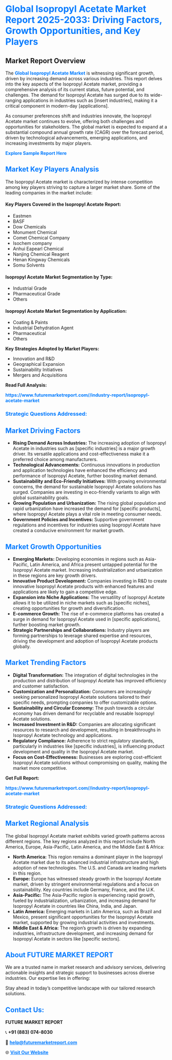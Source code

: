 <h1 style="color: #007BFF;">Global Isopropyl Acetate Market Report 2025-2033: Driving Factors, Growth Opportunities, and Key Players</h1>

<section id="overview">
<h2>Market Report Overview</h2>
<p>The <a href="https://www.futuremarketreport.com//industry-report/isopropyl-acetate-market" style="color: #007BFF; text-decoration: none;"><strong>Global Isopropyl Acetate Market</strong></a> is witnessing significant growth, driven by increasing demand across various industries. This report delves into the key aspects of the Isopropyl Acetate market, providing a comprehensive analysis of its current status, future potential, and challenges. The demand for Isopropyl Acetate has surged due to its wide-ranging applications in industries such as [insert industries], making it a critical component in modern-day [applications].</p>
<p>As consumer preferences shift and industries innovate, the Isopropyl Acetate market continues to evolve, offering both challenges and opportunities for stakeholders. The global market is expected to expand at a substantial compound annual growth rate (CAGR) over the forecast period, driven by technological advancements, emerging applications, and increasing investments by major players.</p>
</section>

<section id="overview">
<p><a href="https://www.futuremarketreport.com//request-sample/reportId=58117" style="color: #007BFF; text-decoration: none;"><strong>Explore Sample Report Here</strong></a></p>
</section>

<section id="key-players">
<h2 style="color: #007BFF;">Market Key Players Analysis</h2>
<p>The Isopropyl Acetate market is characterized by intense competition among key players striving to capture a larger market share. Some of the leading companies in the market include:</p>
<h4>Key Players Covered in the Isopropyl Acetate Report:</h4>
<ul><li>Eastmen</li><li>BASF</li><li>Dow Chemicals</li><li>Monument Chemical</li><li>Comet Chemical Company</li><li>Isochem company</li><li>Anhui Eapearl Chemical</li><li>Nanjing Chemical Reagent</li><li>Henan Kingway Chemicals</li><li>Somu Solvents</li></ul>
<h4>Isopropyl Acetate Market Segmentation by Type:</h4>
<ul><li>Industrial Grade</li><li>Pharmaceutical Grade</li><li>Others</li></ul>

<h4>Isopropyl Acetate Market Segmentation by Application:</h4>
<ul><li>Coating &amp; Paints</li><li>Industrial Dehydration Agent</li><li>Pharmaceutical</li><li>Others</li></ul>
<p><strong>Key Strategies Adopted by Market Players:</strong></p>
<ul>
<li>Innovation and R&D</li>
<li>Geographical Expansion</li>
<li>Sustainability Initiatives</li>
<li>Mergers and Acquisitions</li>
</ul>
</section>

<section>
<p><strong>Read Full Analysis: </strong></p><a href="https://www.futuremarketreport.com//industry-report/isopropyl-acetate-market" style="color: #007BFF; text-decoration: none;"><strong>https://www.futuremarketreport.com//industry-report/isopropyl-acetate-market</strong></a>
<h3 style="color: #007BFF;">Strategic Questions Addressed:</h3>
</section>

<section id="driving-factors">
<h2 style="color: #007BFF;">Market Driving Factors</h2>
<ul>
<li><strong>Rising Demand Across Industries:</strong> The increasing adoption of Isopropyl Acetate in industries such as [specific industries] is a major growth driver. Its versatile applications and cost-effectiveness make it a preferred choice among manufacturers.</li>
<li><strong>Technological Advancements:</strong> Continuous innovations in production and application technologies have enhanced the efficiency and performance of Isopropyl Acetate, further boosting market demand.</li>
<li><strong>Sustainability and Eco-Friendly Initiatives:</strong> With growing environmental concerns, the demand for sustainable Isopropyl Acetate solutions has surged. Companies are investing in eco-friendly variants to align with global sustainability goals.</li>
<li><strong>Growing Population and Urbanization:</strong> The rising global population and rapid urbanization have increased the demand for [specific products], where Isopropyl Acetate plays a vital role in meeting consumer needs.</li>
<li><strong>Government Policies and Incentives:</strong> Supportive government regulations and incentives for industries using Isopropyl Acetate have created a conducive environment for market growth.</li>
</ul>
</section>

<section id="growth-opportunities">
<h2 style="color: #007BFF;">Market Growth Opportunities</h2>
<ul>
<li><strong>Emerging Markets:</strong> Developing economies in regions such as Asia-Pacific, Latin America, and Africa present untapped potential for the Isopropyl Acetate market. Increasing industrialization and urbanization in these regions are key growth drivers.</li>
<li><strong>Innovative Product Development:</strong> Companies investing in R&D to create innovative Isopropyl Acetate products with enhanced features and applications are likely to gain a competitive edge.</li>
<li><strong>Expansion into Niche Applications:</strong> The versatility of Isopropyl Acetate allows it to be utilized in niche markets such as [specific niches], creating opportunities for growth and diversification.</li>
<li><strong>E-commerce Growth:</strong> The rise of e-commerce platforms has created a surge in demand for Isopropyl Acetate used in [specific applications], further boosting market growth.</li>
<li><strong>Strategic Partnerships and Collaborations:</strong> Industry players are forming partnerships to leverage shared expertise and resources, driving the development and adoption of Isopropyl Acetate products globally.</li>
</ul>
</section>

<section id="trending-factors">
<h2 style="color: #007BFF;">Market Trending Factors</h2>
<ul>
<li><strong>Digital Transformation:</strong> The integration of digital technologies in the production and distribution of Isopropyl Acetate has improved efficiency and customer satisfaction.</li>
<li><strong>Customization and Personalization:</strong> Consumers are increasingly seeking personalized Isopropyl Acetate solutions tailored to their specific needs, prompting companies to offer customizable options.</li>
<li><strong>Sustainability and Circular Economy:</strong> The push towards a circular economy has driven demand for recyclable and reusable Isopropyl Acetate solutions.</li>
<li><strong>Increased Investment in R&D:</strong> Companies are allocating significant resources to research and development, resulting in breakthroughs in Isopropyl Acetate technology and applications.</li>
<li><strong>Regulatory Compliance:</strong> Adherence to strict regulatory standards, particularly in industries like [specific industries], is influencing product development and quality in the Isopropyl Acetate market.</li>
<li><strong>Focus on Cost-Effectiveness:</strong> Businesses are exploring cost-efficient Isopropyl Acetate solutions without compromising on quality, making the market more competitive.</li>
</ul>
</section>

<section>
<p><strong>Get Full Report: </strong></p><a href="https://www.futuremarketreport.com//industry-report/isopropyl-acetate-market" style="color: #007BFF; text-decoration: none;"><strong>https://www.futuremarketreport.com//industry-report/isopropyl-acetate-market</strong></a>
<h3 style="color: #007BFF;">Strategic Questions Addressed:</h3>
</section>


<section id="regional-analysis">
<h2 style="color: #007BFF;">Market Regional Analysis</h2>
<p>The global Isopropyl Acetate market exhibits varied growth patterns across different regions. The key regions analyzed in this report include North America, Europe, Asia-Pacific, Latin America, and the Middle East & Africa:</p>
<ul>
<li><strong>North America:</strong> This region remains a dominant player in the Isopropyl Acetate market due to its advanced industrial infrastructure and high adoption of new technologies. The U.S. and Canada are leading markets in this region.</li>
<li><strong>Europe:</strong> Europe has witnessed steady growth in the Isopropyl Acetate market, driven by stringent environmental regulations and a focus on sustainability. Key countries include Germany, France, and the U.K.</li>
<li><strong>Asia-Pacific:</strong> The Asia-Pacific region is experiencing rapid growth, fueled by industrialization, urbanization, and increasing demand for Isopropyl Acetate in countries like China, India, and Japan.</li>
<li><strong>Latin America:</strong> Emerging markets in Latin America, such as Brazil and Mexico, present significant opportunities for the Isopropyl Acetate market, supported by growing industrial activities and investments.</li>
<li><strong>Middle East & Africa:</strong> The region’s growth is driven by expanding industries, infrastructure development, and increasing demand for Isopropyl Acetate in sectors like [specific sectors].</li>
</ul>
</section>

<footer>
<h2 style="color: #007BFF;">About FUTURE MARKET REPORT</h2>
<p>We are a trusted name in market research and advisory services, delivering actionable insights and strategic support to businesses across diverse industries. Our expertise lies in offering:</p>

<p>Stay ahead in today’s competitive landscape with our tailored research solutions.</p>

<h2 style="color: #007BFF;">Contact Us:</h2>
<p><strong>FUTURE MARKET REPORT</strong></p>
<p>📞 <strong>+91 (883) 074-8030</strong></p>
<p>📧 <strong><a href="mailto:help@futuremarketreport.com" style="color: #007BFF;">help@futuremarketreport.com</a></strong></p>
<p>🌐 <strong><a href="https://www.futuremarketreport.com/" style="color: #007BFF;">Visit Our Website</a></strong></p>
</footer>